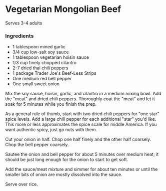 # Vegetarian Mongolian Beef

Serves 3-4 adults

### Ingredients

- 1 tablespoon mined garlic
- 3/4 cup low-salt soy sauce
- 1 tablespoon vegetarian hoisin sauce
- 1/3 cup finely chopped cilantro
- 2-7 dried thai chili peppers
- 1 package Trader Joe's Beef-Less Strips
- One medium red bell pepper
- One small sweet onion

Mix the soy sauce, hoisin, garlic, and cilantro in a medium mixing bowl. Add the "meat" and dried chili peppers. Thoroughly coat the "meat" and let it soak for 5 minutes while you finish the prep.

As a general rule of thumb, start with two dried chili peppers for "one star" spice levels. Add a large chili pepper for each additional "star" you'd like.  This more or less approximates the spice scale for middle America. If you want authentic spicy, just go nuts with them.

Cut your onion in half. Chop one half finely and the other half coarsely. Chop the bell pepper coarsely.

Sautee the onion and bell pepper for about 5 minutes over medium heat; it should be just long enough for the onion to start to get soft. 

Add the sauce/meat mixture and simmer for about ten minutes or until the smaller bits of onion are mostly dissolved into the sauce.

Serve over rice.